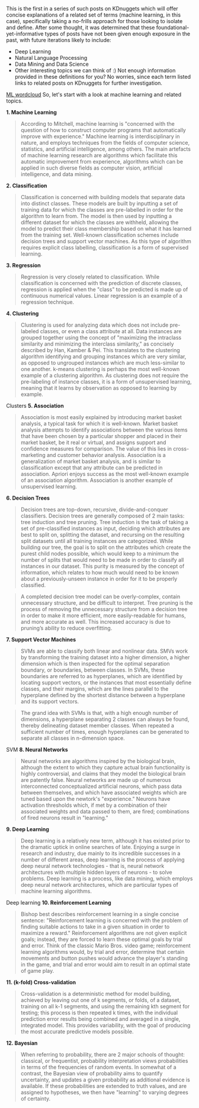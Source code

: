 This is the first in a series of such posts on KDnuggets which will offer concise explanations of a related set of terms (machine learning, in this case), specifically taking a no-frills approach for those looking to isolate and define. After some thought, it was determined that these foundational-yet-informative types of posts have not been given enough exposure in the past, with future iterations likely to include:

* Deep Learning
* Natural Language Processing
* Data Mining and Data Science
* Other interesting topics we can think of :)
Not enough information provided in these definitions for you? No worries, since each term listed links to related posts on KDnuggets for further investigation.

[ML wordcloud](rahul10-pu.github.io/ml-wordcloud.jpg)
So, let's start with a look at machine learning and related topics.

**1. Machine Learning**
 
>According to Mitchell, machine learning is "concerned with the question of how to construct computer programs that automatically improve with experience." Machine learning is interdisciplinary in nature, and employs techniques from the fields of computer science, statistics, and artificial intelligence, among others. The main artefacts of machine learning research are algorithms which facilitate this automatic improvement from experience, algorithms which can be applied in such diverse fields as computer vision, artificial intelligence, and data mining.

**2. Classification**
 
>Classification is concerned with building models that separate data into distinct classes. These models are built by inputting a set of training data for which the classes are pre-labelled in order for the algorithm to learn from. The model is then used by inputting a different dataset for which the classes are withheld, allowing the model to predict their class membership based on what it has learned from the training set. Well-known classification schemes include decision trees and support vector machines. As this type of algorithm requires explicit class labelling, classification is a form of supervised learning.

**3. Regression**
 
>Regression is very closely related to classification. While classification is concerned with the prediction of discrete classes, regression is applied when the "class" to be predicted is made up of continuous numerical values. Linear regression is an example of a regression technique.

**4. Clustering**
 
>Clustering is used for analyzing data which does not include pre-labeled classes, or even a class attribute at all. Data instances are grouped together using the concept of "maximizing the intraclass similarity and minimizing the interclass similarity," as concisely described by Han, Kamber & Pei. This translates to the clustering algorithm identifying and grouping instances which are very similar, as opposed to ungrouped instances which are much less-similar to one another. k-means clustering is perhaps the most well-known example of a clustering algorithm. As clustering does not require the pre-labeling of instance classes, it is a form of unsupervised learning, meaning that it learns by observation as opposed to learning by example.


Clusters
**5. Association**
 
>Association is most easily explained by introducing market basket analysis, a typical task for which it is well-known. Market basket analysis attempts to identify associations between the various items that have been chosen by a particular shopper and placed in their market basket, be it real or virtual, and assigns support and confidence measures for comparison. The value of this lies in cross-marketing and customer behavior analysis. Association is a generalization of market basket analysis, and is similar to classification except that any attribute can be predicted in association. Apriori enjoys success as the most well-known example of an association algorithm. Association is another example of unsupervised learning.

**6. Decision Trees**
 
>Decision trees are top-down, recursive, divide-and-conquer classifiers. Decision trees are generally composed of 2 main tasks: tree induction and tree pruning. Tree induction is the task of taking a set of pre-classified instances as input, deciding which attributes are best to split on, splitting the dataset, and recursing on the resulting split datasets until all training instances are categorized. While building our tree, the goal is to split on the attributes which create the purest child nodes possible, which would keep to a minimum the number of splits that would need to be made in order to classify all instances in our dataset. This purity is measured by the concept of information, which relates to how much would need to be known about a previously-unseen instance in order for it to be properly classified.

>A completed decision tree model can be overly-complex, contain unnecessary structure, and be difficult to interpret. Tree pruning is the process of removing the unnecessary structure from a decision tree in order to make it more efficient, more easily-readable for humans, and more accurate as well. This increased accuracy is due to pruning’s ability to reduce overfitting.

**7. Support Vector Machines**
 
>SVMs are able to classify both linear and nonlinear data. SMVs work by transforming the training dataset into a higher dimension, a higher dimension which is then inspected for the optimal separation boundary, or boundaries, between classes. In SVMs, these boundaries are referred to as hyperplanes, which are identified by locating support vectors, or the instances that most essentially define classes, and their margins, which are the lines parallel to the hyperplane defined by the shortest distance between a hyperplane and its support vectors.

>The grand idea with SVMs is that, with a high enough number of dimensions, a hyperplane separating 2 classes can always be found, thereby delineating dataset member classes. When repeated a sufficient number of times, enough hyperplanes can be generated to separate all classes in n-dimension space.

SVM
**8. Neural Networks**
 
>Neural networks are algorithms inspired by the biological brain, although the extent to which they capture actual brain functionality is highly controversial, and claims that they model the biological brain are patently false. Neural networks are made up of numerous interconnected conceptualized artificial neurons, which pass data between themselves, and which have associated weights which are tuned based upon the newtork's "experience." Neurons have activation thresholds which, if met by a combination of their associated weights and data passed to them, are fired; combinations of fired neurons result in "learning."

**9. Deep Learning**
 
>Deep learning is a relatively new term, although it has existed prior to the dramatic uptick in online searches of late. Enjoying a surge in research and industry, due mainly to its incredible successes in a number of different areas, deep learning is the process of applying deep neural network technologies - that is, neural network architectures with multiple hidden layers of neurons - to solve problems. Deep learning is a process, like data mining, which employs deep neural network architectures, which are particular types of machine learning algorithms.

Deep learning
**10. Reinforcement Learning**
 
>Bishop best describes reinforcement learning in a single concise sentence: "Reinforcement learning is concerned with the problem of finding suitable actions to take in a given situation in order to maximize a reward." Reinforcement algorithms are not given explicit goals; instead, they are forced to learn these optimal goals by trial and error. Think of the classic Mario Bros. video game; reinforcement learning algorithms would, by trial and error, determine that certain movements and button pushes would advance the player's standing in the game, and trial and error would aim to result in an optimal state of game play.

**11. (k-fold) Cross-validation**
 
>Cross-validation is a deterministic method for model building, achieved by leaving out one of k segments, or folds, of a dataset, training on all k-1 segments, and using the remaining kth segment for testing; this process is then repeated k times, with the individual prediction error results being combined and averaged in a single, integrated model. This provides variability, with the goal of producing the most accurate predictive models possible.

**12. Bayesian**
 
>When referring to probability, there are 2 major schools of thought: classical, or frequentist, probability interpretation views probabilities in terms of the frequencies of random events. In somewhat of a contrast, the Bayesian view of probability aims to quantify uncertainty, and updates a given probability as additional evidence is available. If these probabilities are extended to truth values, and are assigned to hypotheses, we then have "learning" to varying degrees of certainty.
